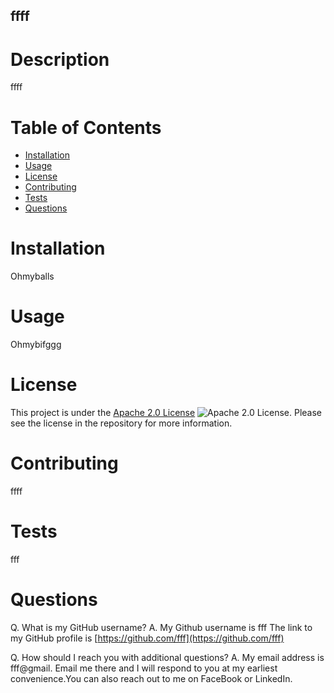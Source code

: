 ## ffff 

# Description 

 ffff

# Table of Contents 

 - [Installation](#installation) 
 - [Usage](#usage) 
 - [License](#license) 
 - [Contributing](#contributing) 
 - [Tests](#tests) 
 - [Questions](#questions) 

# Installation 

 Ohmyballs

# Usage 

 Ohmybifggg

# License 

This project is under the [Apache 2.0 License](https://opensource.org/licenses/Apache-2.0) ![Apache 2.0 License](https://img.shields.io/badge/License-Apache_2.0-blue.svg).         Please see the license in the repository for more information.

# Contributing 

 ffff

# Tests 

 fff

# Questions 

Q. What is my GitHub username?
A. My Github username is fff The link to my GitHub profile is [https://github.com/fff](https://github.com/fff) 

Q. How should I reach you with additional questions?
A. My email address is fff@gmail.  Email me there and I will respond to you at my earliest convenience.You can also reach out to me on FaceBook or LinkedIn.